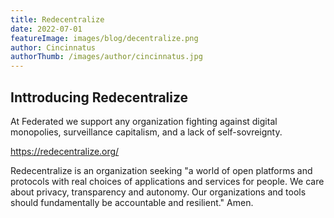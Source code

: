 ```yaml
---
title: Redecentralize
date: 2022-07-01
featureImage: images/blog/decentralize.png
author: Cincinnatus
authorThumb: /images/author/cincinnatus.jpg
---
```


## Inttroducing Redecentralize

At Federated we support any organization fighting against digital monopolies, surveillance capitalism, and a lack of self-sovreignty.

https://redecentralize.org/

Redecentralize is an organization seeking "a world of open platforms and protocols with real choices of applications and services for people. We care about privacy, transparency and autonomy. Our organizations and tools should fundamentally be accountable and resilient." Amen.